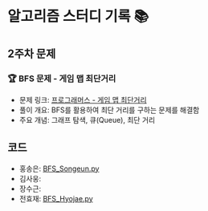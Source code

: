 # 알고리즘 스터디 기록 📚  

## 2주차 문제  

### 🏆 BFS 문제 - 게임 맵 최단거리  
- 문제 링크: [프로그래머스 - 게임 맵 최단거리](https://school.programmers.co.kr/learn/courses/30/lessons/1844)  
- 풀이 개요: BFS를 활용하여 최단 거리를 구하는 문제를 해결함  
- 주요 개념: 그래프 탐색, 큐(Queue), 최단 거리  

## 코드
- 홍송은: [BFS_Songeun.py](BFS_Songeun.py)
- 김사웅: 
- 장수근:
- 전효재: [BFS_Hyojae.py](BFS_Hyojae.py)
